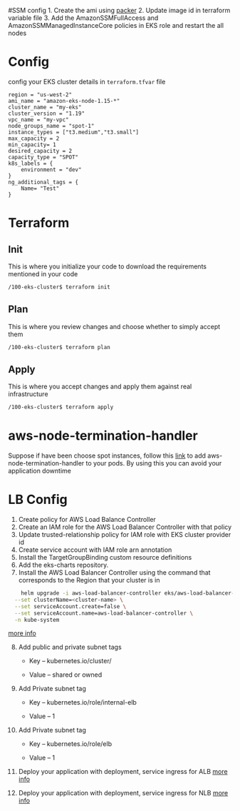 #SSM config
    1. Create the ami using [packer](https://github.com/awslabs/amazon-eks-ami)
    2. Update image id in terraform variable file
    3. Add the AmazonSSMFullAccess and AmazonSSMManagedInstanceCore policies in EKS role and restart the all nodes 
    
# Config
config your EKS cluster details in `terraform.tfvar` file
```note
region = "us-west-2"
ami_name = "amazon-eks-node-1.15-*"
cluster_name = "my-eks"
cluster_version = "1.19"
vpc_name = "my-vpc"
node_groups_name = "spot-1"
instance_types = ["t3.medium","t3.small"]
max_capacity = 2
min_capacity= 1
desired_capacity = 2
capacity_type = "SPOT"
k8s_labels = {
    environment = "dev"
}
ng_additional_tags = {
    Name= "Test"
}
```
# Terraform

## Init
This is where you initialize your code to download the requirements mentioned in your code
```bash
/100-eks-cluster$ terraform init
```
## Plan
This is where you review changes and choose whether to simply accept them
```bash
/100-eks-cluster$ terraform plan
```
## Apply
This is where you accept changes and apply them against real infrastructure
```bash
/100-eks-cluster$ terraform apply
```
# aws-node-termination-handler
Suppose if have been choose spot instances, follow this [link](https://artifacthub.io/packages/helm/aws/aws-node-termination-handler) to add aws-node-termination-handler to your pods. By using this  you can avoid  your application downtime

# LB Config
1. Create policy for AWS Load Balance Controller
2. Create an IAM role for the AWS Load Balancer Controller with that policy
3. Update trusted-relationship policy for IAM role with EKS cluster provider id
4. Create service account with IAM role arn annotation
5. Install the TargetGroupBinding custom resource definitions
6. Add the eks-charts repository.
7. Install the AWS Load Balancer Controller using the command that corresponds to the Region that your cluster is in
```bash
    helm upgrade -i aws-load-balancer-controller eks/aws-load-balancer-controller \
  --set clusterName=<cluster-name> \
  --set serviceAccount.create=false \
  --set serviceAccount.name=aws-load-balancer-controller \
  -n kube-system
```
[more info](https://docs.aws.amazon.com/eks/latest/userguide/aws-load-balancer-controller.html)

8. Add public and private subnet tags

    - Key – kubernetes.io/cluster/<cluster-name>

    - Value – shared or owned

9. Add Private subnet tag

    - Key – kubernetes.io/role/internal-elb

    - Value – 1

10. Add Private subnet tag

    - Key – kubernetes.io/role/elb

    - Value – 1

11. Deploy your application with deployment, service ingress for ALB [more info](https://docs.aws.amazon.com/eks/latest/userguide/alb-ingress.html) 


12. Deploy your application with deployment, service ingress for NLB [more info](https://docs.aws.amazon.com/eks/latest/userguide/load-balancing.html) 
    
